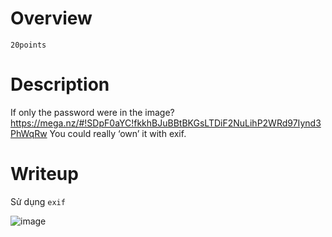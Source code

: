 # Overview #
`20points`

# Description #
If only the password were in the image?
https://mega.nz/#!SDpF0aYC!fkkhBJuBBtBKGsLTDiF2NuLihP2WRd97Iynd3PhWqRw You could really ‘own’ it with exif.

# Writeup #
Sử dụng `exif` 

![image](https://github.com/zangcinh/CTFLEARN/assets/173159694/016dd761-9d9c-49c3-ac87-ae0da8e3f1fe)

